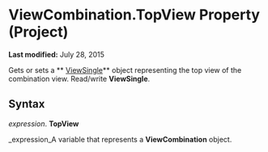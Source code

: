 
# ViewCombination.TopView Property (Project)

 **Last modified:** July 28, 2015

Gets or sets a  ** [ViewSingle](41a36448-df16-3ad4-ec98-1dba0b3f8aef.md)** object representing the top view of the combination view. Read/write **ViewSingle**.

## Syntax

 _expression_. **TopView**

 _expression_A variable that represents a  **ViewCombination** object.

